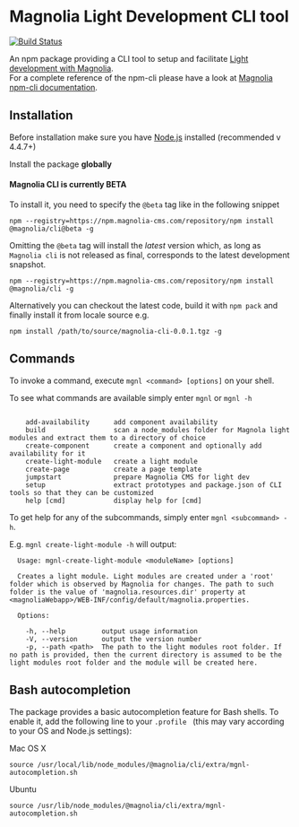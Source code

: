 # Magnolia Light Development CLI tool #

[![Build Status](https://jenkins.magnolia-cms.com/job/build_npm-cli/badge/icon)](https://jenkins.magnolia-cms.com/job/build_npm-cli/)

An npm package providing a CLI tool to setup and facilitate [Light development with Magnolia](https://documentation.magnolia-cms.com/display/DOCS/Light+development+in+Magnolia).   
For a complete reference of the npm-cli please have a look at [Magnolia npm-cli documentation](https://documentation.magnolia-cms.com/display/DOCS/Magnolia+npm-cli).


## Installation ##
Before installation make sure you have [Node.js](https://nodejs.org) installed (recommended v 4.4.7+)

Install the package **globally**

#### Magnolia CLI is currently BETA ####
To install it, you need to specify the `@beta` tag like in the following snippet

`npm --registry=https://npm.magnolia-cms.com/repository/npm install @magnolia/cli@beta -g`

Omitting the `@beta` tag will install the *latest* version which, as long as `Magnolia cli` is not released as final, corresponds to the latest development snapshot.

`npm --registry=https://npm.magnolia-cms.com/repository/npm install @magnolia/cli -g`

Alternatively you can checkout the latest code, build it with `npm pack` and finally install it from locale source e.g.

`npm install /path/to/source/magnolia-cli-0.0.1.tgz -g`



## Commands ##
To invoke a command, execute `mgnl <command> [options]` on your shell.      

To see what commands are available simply enter `mgnl` or `mgnl -h`   

```

    add-availability      add component availability
    build                 scan a node_modules folder for Magnola light modules and extract them to a directory of choice
    create-component      create a component and optionally add availability for it
    create-light-module   create a light module
    create-page           create a page template
    jumpstart             prepare Magnolia CMS for light dev
    setup                 extract prototypes and package.json of CLI tools so that they can be customized
    help [cmd]            display help for [cmd]

```

To get help for any of the subcommands, simply enter `mgnl <subcommand> -h`.   

E.g. `mgnl create-light-module -h` will output:   

```
  Usage: mgnl-create-light-module <moduleName> [options]

  Creates a light module. Light modules are created under a 'root' folder which is observed by Magnolia for changes. The path to such folder is the value of 'magnolia.resources.dir' property at <magnoliaWebapp>/WEB-INF/config/default/magnolia.properties.

  Options:

    -h, --help         output usage information
    -V, --version      output the version number
    -p, --path <path>  The path to the light modules root folder. If no path is provided, then the current directory is assumed to be the light modules root folder and the module will be created here.   
```


## Bash autocompletion ##
The package provides a basic autocompletion feature for Bash shells. To enable it, add the following line to your ```.profile ``` (this may vary according to your OS and Node.js settings):   

Mac OS X
```
source /usr/local/lib/node_modules/@magnolia/cli/extra/mgnl-autocompletion.sh
```
Ubuntu
```
source /usr/lib/node_modules/@magnolia/cli/extra/mgnl-autocompletion.sh
```
